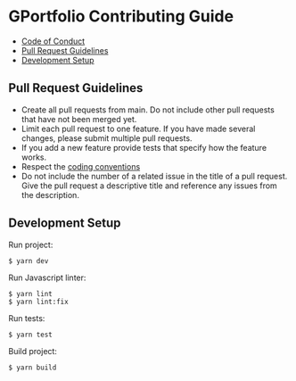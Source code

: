 # GPortfolio Contributing Guide

- [Code of Conduct](https://github.com/GPortfolio/GPortfolio/blob/main/.github/CODE_OF_CONDUCT.md)
- [Pull Request Guidelines](#pull-request-guidelines)
- [Development Setup](#development-setup)

## Pull Request Guidelines

- Create all pull requests from main. Do not include other pull requests that have not been merged yet.
- Limit each pull request to one feature. If you have made several changes, please submit multiple pull requests.
- If you add a new feature provide tests that specify how the feature works.
- Respect the [coding conventions](https://www.conventionalcommits.org)
- Do not include the number of a related issue in the title of a pull request. Give the pull request a descriptive title and reference any issues from the description.

## Development Setup

Run project:

```shell
$ yarn dev
```

Run Javascript linter:

```shell
$ yarn lint
$ yarn lint:fix
```

Run tests:

```shell
$ yarn test
```

Build project:

```shell
$ yarn build
```
